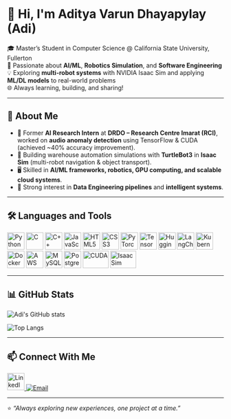 # 👋 Hi, I'm Aditya Varun Dhayapylay (Adi)

🎓 Master’s Student in Computer Science @ California State University, Fullerton  
🤖 Passionate about **AI/ML**, **Robotics Simulation**, and **Software Engineering**  
💡 Exploring **multi-robot systems** with NVIDIA Isaac Sim and applying **ML/DL models** to real-world problems  
🌐 Always learning, building, and sharing!

---

## 🚀 About Me
- 🔬 Former **AI Research Intern** at **DRDO – Research Centre Imarat (RCI)**, worked on **audio anomaly detection** using TensorFlow & CUDA (achieved ~40% accuracy improvement).
- 🦾 Building warehouse automation simulations with **TurtleBot3** in **Isaac Sim** (multi-robot navigation & object transport).
- 🖥️ Skilled in **AI/ML frameworks, robotics, GPU computing, and scalable cloud systems**.
- 📝 Strong interest in **Data Engineering pipelines** and **intelligent systems**.

---

## 🛠️ Languages and Tools

<p align="left">
  <!-- Core Languages -->
  <img src="https://cdn.jsdelivr.net/gh/devicons/devicon/icons/python/python-original.svg" alt="Python" width="40" height="40"/>
  <img src="https://cdn.jsdelivr.net/gh/devicons/devicon/icons/c/c-original.svg" alt="C" width="40" height="40"/>
  <img src="https://cdn.jsdelivr.net/gh/devicons/devicon/icons/cplusplus/cplusplus-original.svg" alt="C++" width="40" height="40"/>
  <img src="https://cdn.jsdelivr.net/gh/devicons/devicon/icons/javascript/javascript-original.svg" alt="JavaScript" width="40" height="40"/>
  <img src="https://cdn.jsdelivr.net/gh/devicons/devicon/icons/html5/html5-original.svg" alt="HTML5" width="40" height="40"/>
  <img src="https://cdn.jsdelivr.net/gh/devicons/devicon/icons/css3/css3-original.svg" alt="CSS3" width="40" height="40"/>

  <!-- AI/ML -->
  <img src="https://cdn.jsdelivr.net/gh/devicons/devicon/icons/pytorch/pytorch-original.svg" alt="PyTorch" width="40" height="40"/>
  <img src="https://cdn.jsdelivr.net/gh/devicons/devicon/icons/tensorflow/tensorflow-original.svg" alt="TensorFlow" width="40" height="40"/>
  <img src="https://huggingface.co/front/assets/huggingface_logo-noborder.svg" alt="Hugging Face" width="40" height="40"/>
  <img src="https://raw.githubusercontent.com/hwchase17/langchain/master/docs/static/img/langchain_logo.png" alt="LangChain" width="40" height="40"/>

  <!-- Systems & Cloud -->
  <img src="https://cdn.jsdelivr.net/gh/devicons/devicon/icons/kubernetes/kubernetes-plain.svg" alt="Kubernetes" width="40" height="40"/>
  <img src="https://cdn.jsdelivr.net/gh/devicons/devicon/icons/docker/docker-original.svg" alt="Docker" width="40" height="40"/>
  <img src="https://cdn.jsdelivr.net/gh/devicons/devicon/icons/amazonwebservices/amazonwebservices-original.svg" alt="AWS" width="40" height="40"/>

  <!-- Databases -->
  <img src="https://cdn.jsdelivr.net/gh/devicons/devicon/icons/mysql/mysql-original.svg" alt="MySQL" width="40" height="40"/>
  <img src="https://cdn.jsdelivr.net/gh/devicons/devicon/icons/postgresql/postgresql-original.svg" alt="PostgreSQL" width="40" height="40"/>

  <!-- GPU / Simulation -->
  <img src="https://developer.nvidia.com/sites/default/files/akamai/cuda/images/cuda-logo.png" alt="CUDA" width="60" height="40"/>
  <img src="https://developer.nvidia.com/sites/default/files/akamai/embedded/images/icon-isaac.png" alt="Isaac Sim" width="60" height="40"/>
</p>

---

## 📊 GitHub Stats
![Adi's GitHub stats](https://github-readme-stats.vercel.app/api?username=adit24dhaya&show_icons=true&theme=radical)

![Top Langs](https://github-readme-stats.vercel.app/api/top-langs/?username=adit24dhaya&layout=compact&theme=radical)

---

## 📫 Connect With Me
<p align="left">
  <a href="https://www.linkedin.com/in/aditya-dhayapulay/" target="_blank">
    <img src="https://cdn.jsdelivr.net/gh/devicons/devicon/icons/linkedin/linkedin-original.svg" alt="LinkedIn" width="40" height="40"/>
  </a>
  <a href="mailto:dhayapulay.aditya@gmail.com">
    <img src="https://img.icons8.com/fluency/48/gmail.png" alt="Email"/>
  </a>
</p>

---

⭐️ *“Always exploring new experiences, one project at a time.”*
